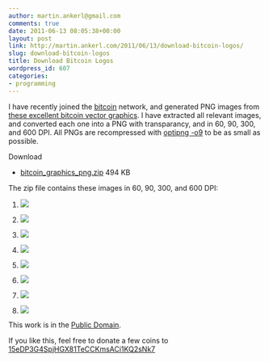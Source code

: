 ```yaml
---
author: martin.ankerl@gmail.com
comments: true
date: 2011-06-13 08:05:38+00:00
layout: post
link: http://martin.ankerl.com/2011/06/13/download-bitcoin-logos/
slug: download-bitcoin-logos
title: Download Bitcoin Logos
wordpress_id: 607
categories:
- programming
---
```


I have recently joined the [bitcoin](http://bitcoin.org/) network, and generated PNG images from [these excellent bitcoin vector graphics](http://forum.bitcoin.org/?topic=1756.0). I have extracted all relevant images, and converted each one into a PNG with transparancy, and in 60, 90, 300, and 600 DPI. All PNGs are recompressed with [optipng -o9](http://optipng.sourceforge.net/) to be as small as possible.

Download 




  * [bitcoin_graphics_png.zip](http://martin.ankerl.com/wp-content/uploads/2011/06/bitcoin_graphics_png.zip) 494 KB


The zip file contains these images in 60, 90, 300, and 600 DPI:
<!-- more -->


  1. ![](http://martin.ankerl.com/wp-content/uploads/2011/06/bitcoin_144x144.png)

  2. ![](http://martin.ankerl.com/wp-content/uploads/2011/06/bitcoin_accept_bright_145x44.png)

  3. ![](http://martin.ankerl.com/wp-content/uploads/2011/06/bitcoin_accept_dark_145x44.png)

  4. ![](http://martin.ankerl.com/wp-content/uploads/2011/06/bitcoin_accept_rect_button_168x64.png)

  5. ![](http://martin.ankerl.com/wp-content/uploads/2011/06/bitcoin_accept_round_button_168x64.png)

  6. ![](http://martin.ankerl.com/wp-content/uploads/2011/06/bitcoin_bright_306x64.png)

  7. ![](http://martin.ankerl.com/wp-content/uploads/2011/06/bitcoin_dark_306x64.png)

  8. ![](http://martin.ankerl.com/wp-content/uploads/2011/06/bitcoin-box-60x60.png) 



This work is in the [Public Domain](http://creativecommons.org/licenses/publicdomain/).

If you like this, feel free to donate a few coins to [15eDP3G4SpjHGX81TeCCKmsACi1KQ2sNk7 ](http://blockexplorer.com/address/15eDP3G4SpjHGX81TeCCKmsACi1KQ2sNk7)

